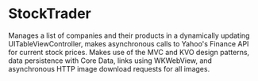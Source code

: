 # StockTrader
Manages a list of companies and their products in a dynamically updating UITableViewController, makes asynchronous calls to Yahoo's Finance API for current stock prices. Makes use of the MVC and KVO design patterns, data persistence with Core Data, links using WKWebView, and asynchronous HTTP image download requests for all images.
